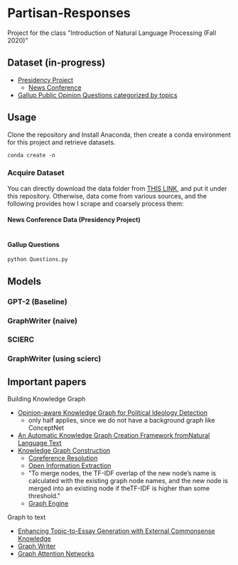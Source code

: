 # Partisan-Responses
Project for the class "Introduction of Natural Language Processing (Fall 2020)"

## Dataset (in-progress)
- [Presidency Project](https://www.presidency.ucsb.edu/)
  - [News Conference](https://www.presidency.ucsb.edu/documents/app-categories/presidential/news-conferences)  
- [Gallup Public Opinion Questions categorized by topics](https://news.gallup.com/poll/trends.aspx#P)

## Usage
Clone the repository and Install Anaconda, then create a conda environment for this project and retrieve datasets.
```{bash}
conda create -n 
```
### Acquire Dataset
You can directly download the data folder from [THIS LINK](), and put it under this repository. Otherwise, data come from various sources, and the following provides how I scrape and coarsely process them:
#### News Conference Data (Presidency Project)
```
```
#### Gallup Questions
```
python Questions.py
```
## Models
### GPT-2 (Baseline)

### GraphWriter (naive)

### SCIERC

### GraphWriter (using scierc)

## Important papers
Building Knowledge Graph
- [Opinion-aware Knowledge Graph for Political Ideology Detection](https://www.ijcai.org/Proceedings/2017/0510.pdf)
  - only half applies, since we do not have a background graph like ConceptNet
- [An Automatic Knowledge Graph Creation Framework fromNatural Language Text](https://pdfs.semanticscholar.org/eb1d/438e7aca8600cfd87d7b0ecfaf36f36f5c37.pdf)
- [Knowledge Graph Construction](https://hal.archives-ouvertes.fr/hal-02277063/document)
  - [Coreference Resolution](https://github.com/huggingface/neuralcoref)
  - [Open Information Extraction](https://demo.allennlp.org/open-information-extraction)
  - "To merge nodes, the TF-IDF overlap of the new node’s name is calculated with the existing graph node names, and the new node is merged into an existing node if theTF-IDF  is  higher  than  some  threshold."
  - [Graph Engine](https://networkx.github.io/)
  
Graph to text 
- [Enhancing Topic-to-Essay Generation with External Commonsense
Knowledge](https://www.aclweb.org/anthology/P19-1193.pdf)
- [Graph Writer](https://arxiv.org/pdf/1904.02342.pdf)
- [Graph Attention Networks](https://github.com/PetarV-/GAT)

